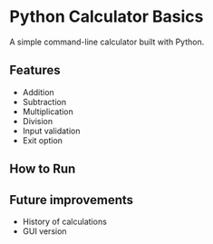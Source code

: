 # Python Calculator Basics

A simple command-line calculator built with Python.

## Features
- Addition
- Subtraction
- Multiplication
- Division
- Input validation
- Exit option

## How to Run
## Future improvements
- History of calculations
- GUI version